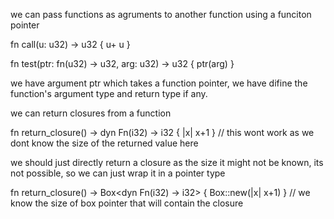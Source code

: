 we can pass functions as agruments to another function using a funciton pointer

fn call(u: u32) -> u32 {
	u+ u
}

fn test(ptr: fn(u32) -> u32, arg: u32) -> u32 {
	ptr(arg)
}

we have argument ptr which takes a function pointer, we have difine the function's argument type and return type if any.

we can return closures from a function

fn return_closure() -> dyn Fn(i32) -> i32 {
	|x| x+1
} // this wont work as we dont know the size of the returned value here

we should just directly return  a closure as the size it might not be known, its not possible, so we can just wrap it in a pointer type

fn return_closure() -> Box<dyn Fn(i32) -> i32> {
	Box::new(|x| x+1)
} // we know the size of box pointer that will contain the closure

